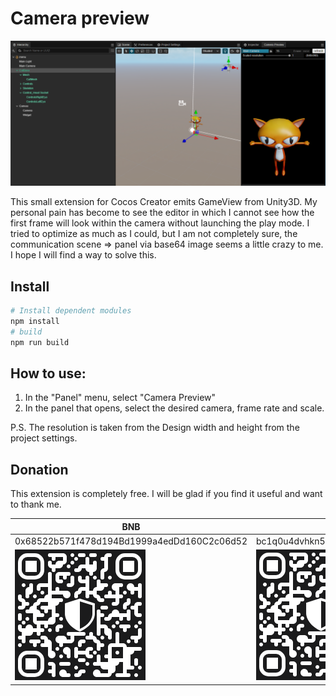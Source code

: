 # Camera preview

![image](./md/preview.png)

This small extension for Cocos Creator emits GameView from Unity3D.
My personal pain has become to see the editor in which I cannot see how the first frame will look within the camera without launching the play mode.
I tried to optimize as much as I could, but I am not completely sure, the communication scene => panel via base64 image seems a little crazy to me. I hope I will find a way to solve this.

## Install

```bash
# Install dependent modules
npm install
# build
npm run build
```
## How to use:
1) In the "Panel" menu, select "Camera Preview"
2) In the panel that opens, select the desired camera, frame rate and scale.

P.S. The resolution is taken from the Design width and height from the project settings.

## Donation
This extension is completely free.
I will be glad if you find it useful and want to thank me.

| BNB | BTC | ETH |
| --- | --- | --- |
0x68522b571f478d194Bd1999a4edDd160C2c06d52|bc1q0u4dvhkn5ynewj8nwqtsu6f2efv04ut00xh9eq|0x68522b571f478d194Bd1999a4edDd160C2c06d52
![image](./md/ETH.png)|![image](./md/BNB.png)|![image](./md/BTC.png)
